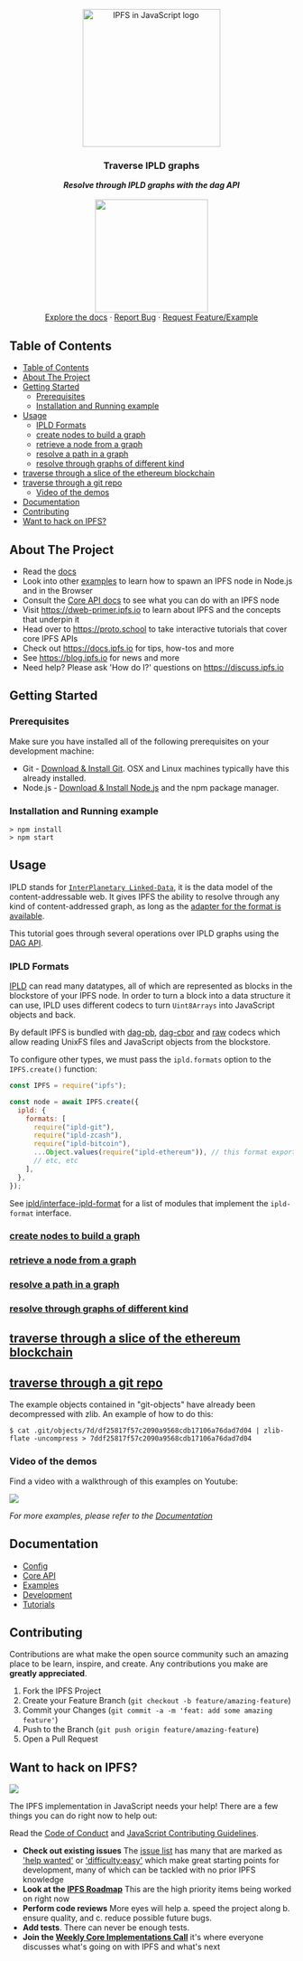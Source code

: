 <p align="center">
  <a href="https://js.ipfs.io" title="JS IPFS">
    <img src="https://ipfs.io/ipfs/Qme6KJdKcp85TYbLxuLV7oQzMiLremD7HMoXLZEmgo6Rnh/js-ipfs-sticker.png" alt="IPFS in JavaScript logo" width="244" />
  </a>
</p>

<h3 align="center"><b>Traverse IPLD graphs</b></h3>

<p align="center">
  <b><i>Resolve through IPLD graphs with the dag API</i></b>
  <br />
  <br />
  <img src="https://raw.githubusercontent.com/jlord/forkngo/gh-pages/badges/cobalt.png" width="200">
  <br>
  <a href="https://github.com/ipfs/js-ipfs/tree/master/docs">Explore the docs</a>
  ·
  <a href="https://github.com/ipfs-examples/js-ipfs-examples/issues">Report Bug</a>
  ·
  <a href="https://github.com/ipfs-examples/js-ipfs-examples/issues">Request Feature/Example</a>
</p>

## Table of Contents

- [Table of Contents](#table-of-contents)
- [About The Project](#about-the-project)
- [Getting Started](#getting-started)
  - [Prerequisites](#prerequisites)
  - [Installation and Running example](#installation-and-running-example)
- [Usage](#usage)
  - [IPLD Formats](#ipld-formats)
  - [create nodes to build a graph](#create-nodes-to-build-a-graph)
  - [retrieve a node from a graph](#retrieve-a-node-from-a-graph)
  - [resolve a path in a graph](#resolve-a-path-in-a-graph)
  - [resolve through graphs of different kind](#resolve-through-graphs-of-different-kind)
- [traverse through a slice of the ethereum blockchain](#traverse-through-a-slice-of-the-ethereum-blockchain)
- [traverse through a git repo](#traverse-through-a-git-repo)
  - [Video of the demos](#video-of-the-demos)
- [Documentation](#documentation)
- [Contributing](#contributing)
- [Want to hack on IPFS?](#want-to-hack-on-ipfs)

## About The Project

- Read the [docs](https://github.com/ipfs/js-ipfs/tree/master/docs)
- Look into other [examples](https://github.com/ipfs-examples/js-ipfs-examples) to learn how to spawn an IPFS node in Node.js and in the Browser
- Consult the [Core API docs](https://github.com/ipfs/js-ipfs/tree/master/docs/core-api) to see what you can do with an IPFS node
- Visit https://dweb-primer.ipfs.io to learn about IPFS and the concepts that underpin it
- Head over to https://proto.school to take interactive tutorials that cover core IPFS APIs
- Check out https://docs.ipfs.io for tips, how-tos and more
- See https://blog.ipfs.io for news and more
- Need help? Please ask 'How do I?' questions on https://discuss.ipfs.io

## Getting Started

### Prerequisites

Make sure you have installed all of the following prerequisites on your development machine:

- Git - [Download & Install Git](https://git-scm.com/downloads). OSX and Linux machines typically have this already installed.
- Node.js - [Download & Install Node.js](https://nodejs.org/en/download/) and the npm package manager.

### Installation and Running example

```console
> npm install
> npm start
```

## Usage

IPLD stands for [`InterPlanetary Linked-Data`](https://ipld.io/), it is the data model of the content-addressable web. It gives IPFS the ability to resolve through any kind of content-addressed graph, as long as the [adapter for the format is available](https://github.com/ipld/interface-ipld-format#modules-that-implement-the-interface).

This tutorial goes through several operations over IPLD graphs using the [DAG API](https://github.com/ipfs/js-ipfs/tree/master/packages/interface-ipfs-core/API/dag).

### IPLD Formats

[IPLD](https://docs.ipld.io/) can read many datatypes, all of which are represented as blocks in the blockstore of your IPFS node. In order to turn a block into a data structure it can use, IPLD uses different codecs to turn `Uint8Arrays` into JavaScript objects and back.

By default IPFS is bundled with [dag-pb](https://www.npmjs.com/package/ipld-dag-pb), [dag-cbor](https://www.npmjs.com/package/ipld-dag-cbor) and [raw](https://www.npmjs.com/package/ipld-raw) codecs which allow reading UnixFS files and JavaScript objects from the blockstore.

To configure other types, we must pass the `ipld.formats` option to the `IPFS.create()` function:

```javascript
const IPFS = require("ipfs");

const node = await IPFS.create({
  ipld: {
    formats: [
      require("ipld-git"),
      require("ipld-zcash"),
      require("ipld-bitcoin"),
      ...Object.values(require("ipld-ethereum")), // this format exports multiple codecs so flatten into a list
      // etc, etc
    ],
  },
});
```

See [ipld/interface-ipld-format](https://github.com/ipld/interface-ipld-format) for a list of modules that implement the `ipld-format` interface.

### [create nodes to build a graph](./put.js)

### [retrieve a node from a graph](./get.js)

### [resolve a path in a graph](./get-path.js)

### [resolve through graphs of different kind](./get-path-accross-formats.js)

## [traverse through a slice of the ethereum blockchain](./eth.js)

## [traverse through a git repo](./git.js)

The example objects contained in "git-objects" have already been decompressed with zlib. An example of how to do this:

    $ cat .git/objects/7d/df25817f57c2090a9568cdb17106a76dad7d04 | zlib-flate -uncompress > 7ddf25817f57c2090a9568cdb17106a76dad7d04

### Video of the demos

Find a video with a walkthrough of this examples on Youtube:

[![](https://ipfs.io/ipfs/QmYkeiPtVTR8TdgBNa4u46RvjfnbUFUxSDdb8BqDpqDEer)](https://youtu.be/drULwJ_ZDRQ?t=1m29s)

_For more examples, please refer to the [Documentation](#documentation)_

## Documentation

- [Config](https://docs.ipfs.io/)
- [Core API](https://github.com/ipfs/js-ipfs/tree/master/docs/core-api)
- [Examples](https://github.com/ipfs-examples/js-ipfs-examples)
- [Development](https://github.com/ipfs/js-ipfs/blob/master/docs/DEVELOPMENT.md)
- [Tutorials](https://proto.school)

## Contributing

Contributions are what make the open source community such an amazing place to be learn, inspire, and create. Any contributions you make are **greatly appreciated**.

1. Fork the IPFS Project
2. Create your Feature Branch (`git checkout -b feature/amazing-feature`)
3. Commit your Changes (`git commit -a -m 'feat: add some amazing feature'`)
4. Push to the Branch (`git push origin feature/amazing-feature`)
5. Open a Pull Request

## Want to hack on IPFS?

[![](https://cdn.rawgit.com/jbenet/contribute-ipfs-gif/master/img/contribute.gif)](https://github.com/ipfs/community/blob/master/CONTRIBUTING.md)

The IPFS implementation in JavaScript needs your help! There are a few things you can do right now to help out:

Read the [Code of Conduct](https://github.com/ipfs/community/blob/master/code-of-conduct.md) and [JavaScript Contributing Guidelines](https://github.com/ipfs/community/blob/master/CONTRIBUTING_JS.md).

- **Check out existing issues** The [issue list](https://github.com/ipfs/js-ipfs/issues) has many that are marked as ['help wanted'](https://github.com/ipfs/js-ipfs/issues?q=is%3Aissue+is%3Aopen+sort%3Aupdated-desc+label%3A%22help+wanted%22) or ['difficulty:easy'](https://github.com/ipfs/js-ipfs/issues?q=is%3Aissue+is%3Aopen+sort%3Aupdated-desc+label%3Adifficulty%3Aeasy) which make great starting points for development, many of which can be tackled with no prior IPFS knowledge
- **Look at the [IPFS Roadmap](https://github.com/ipfs/roadmap)** This are the high priority items being worked on right now
- **Perform code reviews** More eyes will help
  a. speed the project along
  b. ensure quality, and
  c. reduce possible future bugs.
- **Add tests**. There can never be enough tests.
- **Join the [Weekly Core Implementations Call](https://github.com/ipfs/team-mgmt/issues/992)** it's where everyone discusses what's going on with IPFS and what's next
